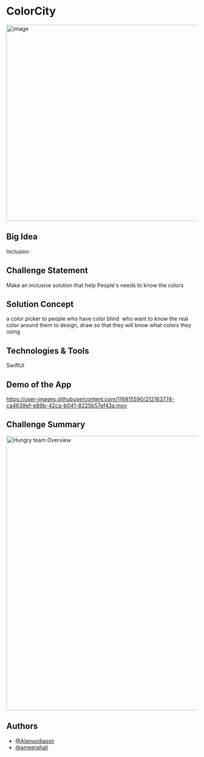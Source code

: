# ColorCity
<img width="517" alt="image" src="https://user-images.githubusercontent.com/105976898/212086293-ba578a34-ded9-402d-a774-815388f07e36.png">


## Big Idea
Inclusion

## Challenge Statement
Make an inclusive solution that help People's needs to know the colors

## Solution Concept
a  color picker to people who have color blind  who want to know the real color around them to design, draw so that they will know what colors they using

## Technologies & Tools

SwiftUI 

## Demo of the App


https://user-images.githubusercontent.com/116815590/212163774-ca4639ef-e89b-42ca-b041-8225b57ef43a.mov



## Challenge Summary

<img width="723" alt="Hungry team Overview " src="https://user-images.githubusercontent.com/105976898/212087585-d2ea10b8-1856-404a-b64f-ec7360ec0b13.png">










## Authors 
- [@Alanuodjassir](https://github.com/alanuodjassir)
- [@ameerahali](https://github.com/ameerahali)
